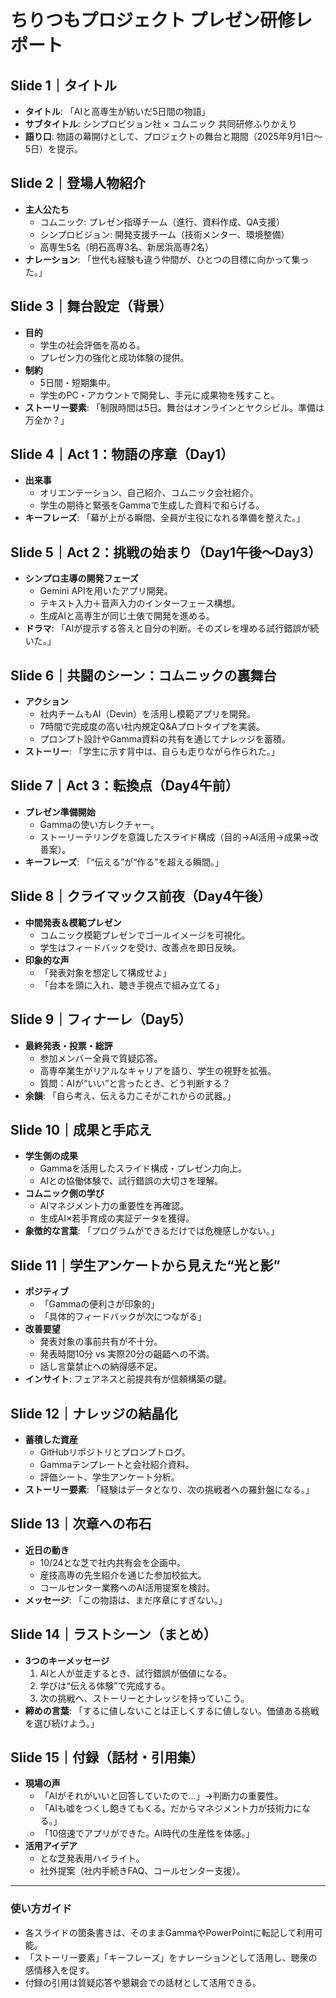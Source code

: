 # ちりつもプロジェクト プレゼン研修レポート

## Slide 1｜タイトル
- **タイトル**: 「AIと高専生が紡いだ5日間の物語」
- **サブタイトル**: シンプロビジョン社 × コムニック 共同研修ふりかえり
- **語り口**: 物語の幕開けとして、プロジェクトの舞台と期間（2025年9月1日〜5日）を提示。

## Slide 2｜登場人物紹介
- **主人公たち**
  - コムニック: プレゼン指導チーム（進行、資料作成、QA支援）
  - シンプロビジョン: 開発支援チーム（技術メンター、環境整備）
  - 高専生5名（明石高専3名、新居浜高専2名）
- **ナレーション**: 「世代も経験も違う仲間が、ひとつの目標に向かって集った。」

## Slide 3｜舞台設定（背景）
- **目的**
  - 学生の社会評価を高める。
  - プレゼン力の強化と成功体験の提供。
- **制約**
  - 5日間・短期集中。
  - 学生のPC・アカウントで開発し、手元に成果物を残すこと。
- **ストーリー要素**: 「制限時間は5日。舞台はオンラインとヤクシビル。準備は万全か？」

## Slide 4｜Act 1：物語の序章（Day1）
- **出来事**
  - オリエンテーション、自己紹介、コムニック会社紹介。
  - 学生の期待と緊張をGammaで生成した資料で和らげる。
- **キーフレーズ**: 「幕が上がる瞬間、全員が主役になれる準備を整えた。」

## Slide 5｜Act 2：挑戦の始まり（Day1午後〜Day3）
- **シンプロ主導の開発フェーズ**
  - Gemini APIを用いたアプリ開発。
  - テキスト入力＋音声入力のインターフェース構想。
  - 生成AIと高専生が同じ土俵で開発を進める。
- **ドラマ**: 「AIが提示する答えと自分の判断。そのズレを埋める試行錯誤が続いた。」

## Slide 6｜共闘のシーン：コムニックの裏舞台
- **アクション**
  - 社内チームもAI（Devin）を活用し模範アプリを開発。
  - 7時間で完成度の高い社内規定Q&Aプロトタイプを実装。
  - プロンプト設計やGamma資料の共有を通じてナレッジを蓄積。
- **ストーリー**: 「学生に示す背中は、自らも走りながら作られた。」

## Slide 7｜Act 3：転換点（Day4午前）
- **プレゼン準備開始**
  - Gammaの使い方レクチャー。
  - ストーリーテリングを意識したスライド構成（目的→AI活用→成果→改善案）。
- **キーフレーズ**: 「“伝える”が“作る”を超える瞬間。」

## Slide 8｜クライマックス前夜（Day4午後）
- **中間発表＆模範プレゼン**
  - コムニック模範プレゼンでゴールイメージを可視化。
  - 学生はフィードバックを受け、改善点を即日反映。
- **印象的な声**
  - 「発表対象を想定して構成せよ」
  - 「台本を頭に入れ、聴き手視点で組み立てる」

## Slide 9｜フィナーレ（Day5）
- **最終発表・投票・総評**
  - 参加メンバー全員で質疑応答。
  - 高専卒業生がリアルなキャリアを語り、学生の視野を拡張。
  - 質問：AIが“いい”と言ったとき、どう判断する？
- **余韻**: 「自ら考え、伝える力こそがこれからの武器。」

## Slide 10｜成果と手応え
- **学生側の成果**
  - Gammaを活用したスライド構成・プレゼン力向上。
  - AIとの協働体験で、試行錯誤の大切さを理解。
- **コムニック側の学び**
  - AIマネジメント力の重要性を再確認。
  - 生成AI×若手育成の実証データを獲得。
- **象徴的な言葉**: 「プログラムができるだけでは危機感しかない。」

## Slide 11｜学生アンケートから見えた“光と影”
- **ポジティブ**
  - 「Gammaの便利さが印象的」
  - 「具体的フィードバックが次につながる」
- **改善要望**
  - 発表対象の事前共有が不十分。
  - 発表時間10分 vs 実際20分の齟齬への不満。
  - 話し言葉禁止への納得感不足。
- **インサイト**: フェアネスと前提共有が信頼構築の鍵。

## Slide 12｜ナレッジの結晶化
- **蓄積した資産**
  - GitHubリポジトリとプロンプトログ。
  - Gammaテンプレートと会社紹介資料。
  - 評価シート、学生アンケート分析。
- **ストーリー要素**: 「経験はデータとなり、次の挑戦者への羅針盤になる。」

## Slide 13｜次章への布石
- **近日の動き**
  - 10/24とな芝で社内共有会を企画中。
  - 産技高専の先生紹介を通じた参加校拡大。
  - コールセンター業務へのAI活用提案を検討。
- **メッセージ**: 「この物語は、まだ序章にすぎない。」

## Slide 14｜ラストシーン（まとめ）
- **3つのキーメッセージ**
  1. AIと人が並走するとき、試行錯誤が価値になる。
  2. 学びは“伝える体験”で完成する。
  3. 次の挑戦へ、ストーリーとナレッジを持っていこう。
- **締めの言葉**: 「するに値しないことは正しくするに値しない。価値ある挑戦を選び続けよう。」

## Slide 15｜付録（話材・引用集）
- **現場の声**
  - 「AIがそれがいいと回答していたので…」→判断力の重要性。
  - 「AIも嘘をつくし飽きてもくる。だからマネジメント力が技術力になる。」
  - 「10倍速でアプリができた。AI時代の生産性を体感。」
- **活用アイデア**
  - とな芝発表用ハイライト。
  - 社外提案（社内手続きFAQ、コールセンター支援）。

---

### 使い方ガイド
- 各スライドの箇条書きは、そのままGammaやPowerPointに転記して利用可能。
- 「ストーリー要素」「キーフレーズ」をナレーションとして活用し、聴衆の感情移入を促す。
- 付録の引用は質疑応答や懇親会での話材として活用できる。
